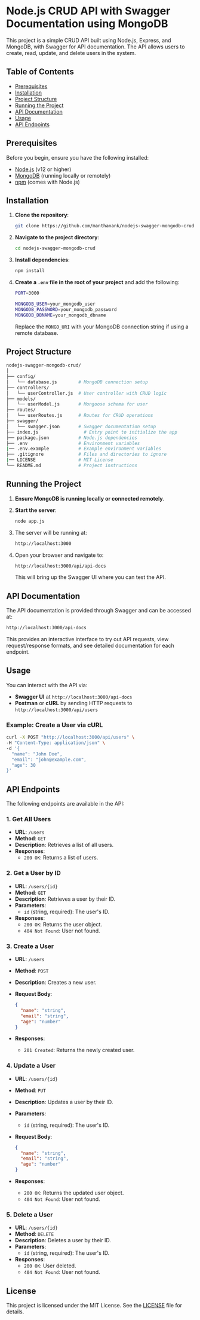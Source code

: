 # Node.js CRUD API with Swagger Documentation using MongoDB

This project is a simple CRUD API built using Node.js, Express, and MongoDB, with Swagger for API documentation. The API allows users to create, read, update, and delete users in the system.

## Table of Contents

- [Prerequisites](#prerequisites)
- [Installation](#installation)
- [Project Structure](#project-structure)
- [Running the Project](#running-the-project)
- [API Documentation](#api-documentation)
- [Usage](#usage)
- [API Endpoints](#api-endpoints)

## Prerequisites

Before you begin, ensure you have the following installed:

- [Node.js](https://nodejs.org/en/) (v12 or higher)
- [MongoDB](https://www.mongodb.com/) (running locally or remotely)
- [npm](https://www.npmjs.com/) (comes with Node.js)

## Installation

1. **Clone the repository**:

    ```bash
    git clone https://github.com/manthanank/nodejs-swagger-mongodb-crud.git
    ```

2. **Navigate to the project directory**:

    ```bash
    cd nodejs-swagger-mongodb-crud
    ```

3. **Install dependencies**:

    ```bash
    npm install
    ```

4. **Create a `.env` file in the root of your project** and add the following:

    ```bash
    PORT=3000

    MONGODB_USER=your_mongodb_user
    MONGODB_PASSWORD=your_mongodb_password
    MONGODB_DBNAME=your_mongodb_dbname
    ```

   Replace the `MONGO_URI` with your MongoDB connection string if using a remote database.

## Project Structure

```bash
nodejs-swagger-mongodb-crud/
│
├── config/
│   └── database.js        # MongoDB connection setup
├── controllers/
│   └── userController.js  # User controller with CRUD logic
├── models/
│   └── userModel.js       # Mongoose schema for user
├── routes/
│   └── userRoutes.js      # Routes for CRUD operations
├── swagger/
│   └── swagger.json       # Swagger documentation setup
├── index.js                 # Entry point to initialize the app
├── package.json           # Node.js dependencies
├── .env                   # Environment variables
|── .env.example           # Example environment variables
├── .gitignore             # Files and directories to ignore
|── LICENSE                # MIT License
└── README.md              # Project instructions
```

## Running the Project

1. **Ensure MongoDB is running locally or connected remotely**.
2. **Start the server**:

    ```bash
    node app.js
    ```

3. The server will be running at:

    ```bash
    http://localhost:3000
    ```

4. Open your browser and navigate to:

    ```bash
    http://localhost:3000/api/api-docs
    ```

   This will bring up the Swagger UI where you can test the API.

## API Documentation

The API documentation is provided through Swagger and can be accessed at:

```bash
http://localhost:3000/api-docs
```

This provides an interactive interface to try out API requests, view request/response formats, and see detailed documentation for each endpoint.

## Usage

You can interact with the API via:

- **Swagger UI** at `http://localhost:3000/api-docs`
- **Postman** or **cURL** by sending HTTP requests to `http://localhost:3000/api/users`

### Example: Create a User via cURL

```bash
curl -X POST "http://localhost:3000/api/users" \
-H "Content-Type: application/json" \
-d '{
  "name": "John Doe",
  "email": "john@example.com",
  "age": 30
}'
```

## API Endpoints

The following endpoints are available in the API:

### 1. **Get All Users**

- **URL**: `/users`
- **Method**: `GET`
- **Description**: Retrieves a list of all users.
- **Responses**:
  - `200 OK`: Returns a list of users.

### 2. **Get a User by ID**

- **URL**: `/users/{id}`
- **Method**: `GET`
- **Description**: Retrieves a user by their ID.
- **Parameters**:
  - `id` (string, required): The user's ID.
- **Responses**:
  - `200 OK`: Returns the user object.
  - `404 Not Found`: User not found.

### 3. **Create a User**

- **URL**: `/users`
- **Method**: `POST`
- **Description**: Creates a new user.
- **Request Body**:

     ```json
     {
       "name": "string",
       "email": "string",
       "age": "number"
     }
     ```

- **Responses**:
  - `201 Created`: Returns the newly created user.

### 4. **Update a User**

- **URL**: `/users/{id}`
- **Method**: `PUT`
- **Description**: Updates a user by their ID.
- **Parameters**:
  - `id` (string, required): The user's ID.
- **Request Body**:

     ```json
     {
       "name": "string",
       "email": "string",
       "age": "number"
     }
     ```

- **Responses**:
  - `200 OK`: Returns the updated user object.
  - `404 Not Found`: User not found.

### 5. **Delete a User**

- **URL**: `/users/{id}`
- **Method**: `DELETE`
- **Description**: Deletes a user by their ID.
- **Parameters**:
  - `id` (string, required): The user's ID.
- **Responses**:
  - `200 OK`: User deleted.
  - `404 Not Found`: User not found.

## License

This project is licensed under the MIT License. See the [LICENSE](LICENSE) file for details.
